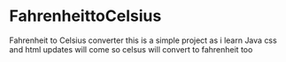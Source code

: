 # FahrenheittoCelsius
Fahrenheit to Celsius converter
this is a simple project as i learn Java css and html 
updates will come so celsus will convert to fahrenheit too 
